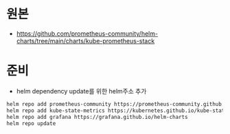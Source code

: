# 원본
* https://github.com/prometheus-community/helm-charts/tree/main/charts/kube-prometheus-stack

# 준비
* helm dependency update를 위한 helm주소 추가
```sh
helm repo add prometheus-community https://prometheus-community.github.io/helm-charts
helm repo add kube-state-metrics https://kubernetes.github.io/kube-state-metrics
helm repo add grafana https://grafana.github.io/helm-charts
helm repo update
```